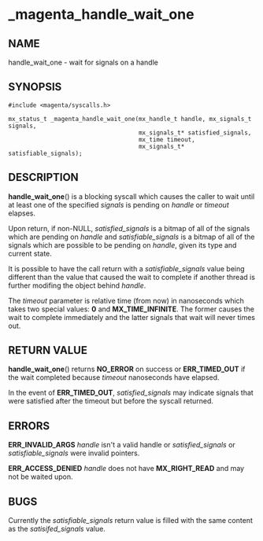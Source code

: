 # _magenta_handle_wait_one

## NAME

handle_wait_one - wait for signals on a handle

## SYNOPSIS

```
#include <magenta/syscalls.h>

mx_status_t _magenta_handle_wait_one(mx_handle_t handle, mx_signals_t signals,
                                     mx_signals_t* satisfied_signals,
                                     mx_time timeout,
                                     mx_signals_t* satisfiable_signals);
```

## DESCRIPTION

**handle_wait_one**() is a blocking syscall which causes the caller to
wait until at least one of the specified *signals* is pending on *handle*
or *timeout* elapses.

Upon return, if non-NULL, *satisfied_signals* is a bitmap of all of the
signals which are pending on *handle* and *satisfiable_signals* is
a bitmap of all of the signals which are possible to be pending on
*handle*, given its type and current state.

It is possible to have the call return with a *satisfiable_signals*
value being different than the value that caused the wait to complete
if another thread is further modifing the object behind *handle*.

The *timeout* parameter is relative time (from now) in nanoseconds which
takes two special values: **0** and **MX_TIME_INFINITE**. The former causes
the wait to complete immediately and the latter signals that wait will
never times out.

## RETURN VALUE

**handle_wait_one**() returns **NO_ERROR** on success or **ERR_TIMED_OUT**
if the wait completed because *timeout* nanoseconds have elapsed.

In the event of **ERR_TIMED_OUT**, *satisfied_signals* may indicate
signals that were satisfied after the timeout but before the syscall
returned.

## ERRORS

**ERR_INVALID_ARGS**  *handle* isn't a valid handle or *satisfied_signals*
or *satisfiable_signals* were invalid pointers.

**ERR_ACCESS_DENIED**  *handle* does not have **MX_RIGHT_READ** and may
not be waited upon.

## BUGS

Currently the *satisfiable_signals* return value is filled with the same
content as the *satisifed_signals* value.
